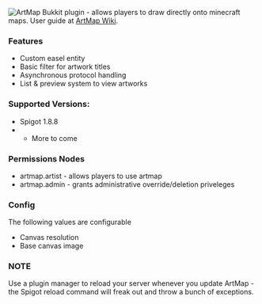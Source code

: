 ![ArtMap](http://puu.sh/kRWAF/2c81256338.jpg)
Bukkit plugin - allows players to draw directly onto minecraft maps. 
User guide at [ArtMap Wiki](https://github.com/Fupery/ArtMap/wiki).

### Features
* Custom easel entity
* Basic filter for artwork titles
* Asynchronous protocol handling
* List & preview system to view artworks

### Supported Versions:
* Spigot 1.8.8
* - More to come

### Permissions Nodes
* artmap.artist - allows players to use artmap
* artmap.admin - grants administrative override/deletion priveleges

### Config
The following values are configurable
* Canvas resolution
* Base canvas image
 
### NOTE
Use a plugin manager to reload your server whenever you update ArtMap - the Spigot reload command will freak out and throw a bunch of exceptions.
